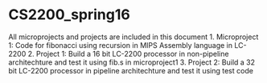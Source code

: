 CS2200_spring16
================
All microprojects and projects are included in this document
    1. Microproject 1: Code for fibonacci using recursion in MIPS Assembly language in LC-2200
    2. Project 1: Build a 16 bit LC-2200 processor in non-pipeline architechture and test it using fib.s in microproject1
    3. Project 2: Build a 32 bit LC-2200 processor in pipeline architechture and test it using test code

